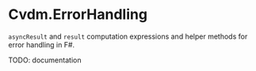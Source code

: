 Cvdm.ErrorHandling
===

`asyncResult` and `result` computation expressions and helper methods for error handling in F#.



TODO: documentation